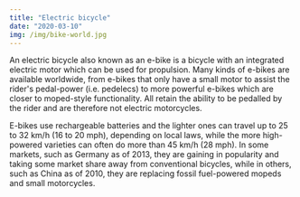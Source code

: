 ```yaml
---
title: "Electric bicycle"
date: "2020-03-10"
img: /img/bike-world.jpg
---
```


An electric bicycle also known as an e-bike is a bicycle with an integrated electric motor which can be used for propulsion. Many kinds of e-bikes are available worldwide, from e-bikes that only have a small motor to assist the rider's pedal-power (i.e. pedelecs) to more powerful e-bikes which are closer to moped-style functionality. All retain the ability to be pedalled by the rider and are therefore not electric motorcycles.

E-bikes use rechargeable batteries and the lighter ones can travel up to 25 to 32 km/h (16 to 20 mph), depending on local laws, while the more high-powered varieties can often do more than 45 km/h (28 mph). In some markets, such as Germany as of 2013, they are gaining in popularity and taking some market share away from conventional bicycles, while in others, such as China as of 2010, they are replacing fossil fuel-powered mopeds and small motorcycles.
